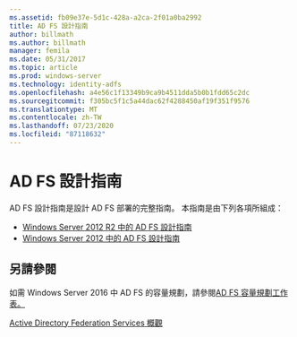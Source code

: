 ```yaml
---
ms.assetid: fb09e37e-5d1c-428a-a2ca-2f01a0ba2992
title: AD FS 設計指南
author: billmath
ms.author: billmath
manager: femila
ms.date: 05/31/2017
ms.topic: article
ms.prod: windows-server
ms.technology: identity-adfs
ms.openlocfilehash: a4e56c1f13349b9ca9b4511dda5b0b1fdd65c2dc
ms.sourcegitcommit: f305bc5f1c5a44dac62f4288450af19f351f9576
ms.translationtype: MT
ms.contentlocale: zh-TW
ms.lasthandoff: 07/23/2020
ms.locfileid: "87118632"
---
```

# <a name="ad-fs-design-guide"></a>AD FS 設計指南



AD FS 設計指南是設計 AD FS 部署的完整指南。  本指南是由下列各項所組成：

-   [Windows Server 2012 R2 中的 AD FS 設計指南](AD-FS-Design-Guide-in-Windows-Server-2012-R2.md)
-   [Windows Server 2012 中的 AD FS 設計指南](AD-FS-Design-Guide-in-Windows-Server-2012.md)
  

  
## <a name="see-also"></a>另請參閱  
如需 Windows Server 2016 中 AD FS 的容量規劃，請參閱[AD FS 容量規劃工作表。](https://adfsdocs.blob.core.windows.net/adfs/ADFSCapacity2016.xlsx)  
  
[Active Directory Federation Services 概觀](../../Active-Directory-Federation-Services.md)

